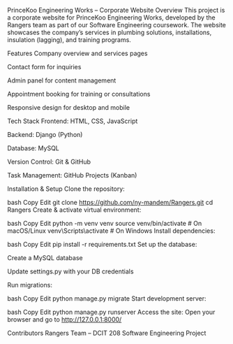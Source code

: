 PrinceKoo Engineering Works – Corporate Website
Overview
This project is a corporate website for PrinceKoo Engineering Works, developed by the Rangers team as part of our Software Engineering coursework. The website showcases the company’s services in plumbing solutions, installations, insulation (lagging), and training programs.

Features
Company overview and services pages

Contact form for inquiries

Admin panel for content management

Appointment booking for training or consultations

Responsive design for desktop and mobile

Tech Stack
Frontend: HTML, CSS, JavaScript

Backend: Django (Python)

Database: MySQL

Version Control: Git & GitHub

Task Management: GitHub Projects (Kanban)

Installation & Setup
Clone the repository:

bash
Copy
Edit
git clone https://github.com/ny-mandem/Rangers.git
cd Rangers
Create & activate virtual environment:

bash
Copy
Edit
python -m venv venv
source venv/bin/activate      # On macOS/Linux
venv\Scripts\activate         # On Windows
Install dependencies:

bash
Copy
Edit
pip install -r requirements.txt
Set up the database:

Create a MySQL database

Update settings.py with your DB credentials

Run migrations:

bash
Copy
Edit
python manage.py migrate
Start development server:

bash
Copy
Edit
python manage.py runserver
Access the site:
Open your browser and go to http://127.0.0.1:8000/

Contributors
Rangers Team – DCIT 208 Software Engineering Project

